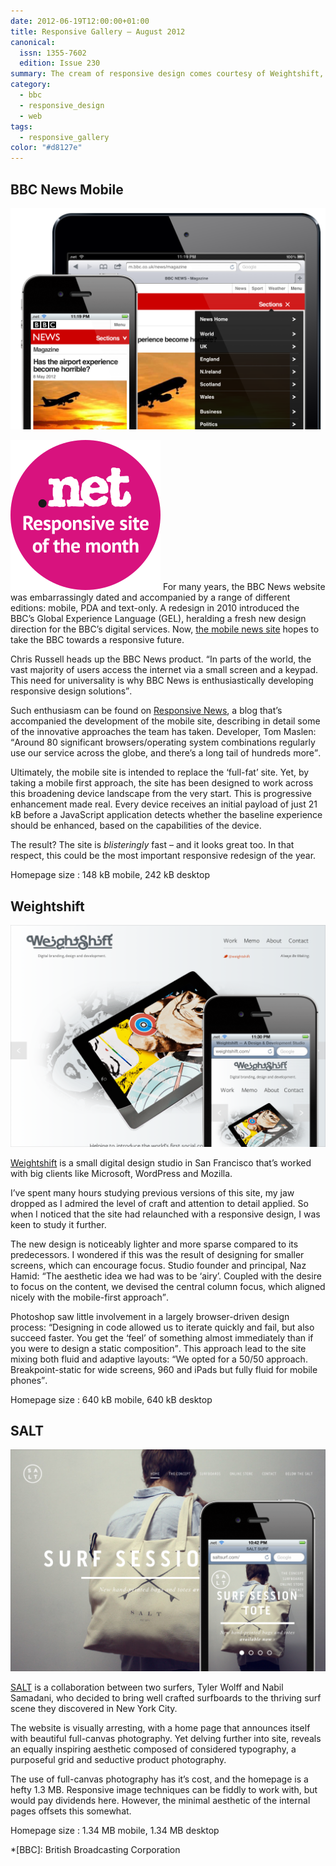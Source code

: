 ```yaml
---
date: 2012-06-19T12:00:00+01:00
title: Responsive Gallery – August 2012
canonical:
  issn: 1355-7602
  edition: Issue 230
summary: The cream of responsive design comes courtesy of Weightshift, SALT and BBC News Mobile.
category:
  - bbc
  - responsive_design
  - web
tags:
  - responsive_gallery
color: "#d8127e"
---
```


## BBC News Mobile

![BBC News Mobile homepage on a mobile phone with a screenshot of the same page shown on a tablet behind.](../media/2012/171/a1/bbc_news_mobile.png)

![Responsive site of the month](../media/2012/143/a2/site_of_the_month.svg) For many years, the BBC News website was embarrassingly dated and accompanied by a range of different editions: mobile, PDA and text-only. A redesign in 2010 introduced the BBC’s Global Experience Language (GEL), heralding a fresh new design direction for the BBC’s digital services. Now, [the mobile news site][1] hopes to take the BBC towards a responsive future.

Chris Russell heads up the BBC News product. <q>In parts of the world, the vast majority of users access the internet via a small screen and a keypad. This need for universality is why BBC News is enthusiastically developing responsive design solutions</q>.

Such enthusiasm can be found on [Responsive News][2], a blog that’s accompanied the development of the mobile site, describing in detail some of the innovative approaches the team has taken. Developer, Tom Maslen: <q>Around 80 significant browsers/operating system combinations regularly use our service across the globe, and there’s a long tail of hundreds more</q>.

Ultimately, the mobile site is intended to replace the ‘full-fat’ site. Yet, by taking a mobile first approach, the site has been designed to work across this broadening device landscape from the very start. This is progressive enhancement made real. Every device receives an initial payload of just 21 kB before a JavaScript application detects whether the baseline experience should be enhanced, based on the capabilities of the device.

The result? The site is _blisteringly_ fast – and it looks great too. In that respect, this could be the most important responsive redesign of the year.

Homepage size
: 148 kB mobile, 242 kB desktop

## Weightshift

![Weightshift homepage on a mobile phone with a screenshot of the desktop layout behind.](../media/2012/171/a1/weightshift.png)

[Weightshift][3] is a small digital design studio in San Francisco that’s worked with big clients like Microsoft, WordPress and Mozilla.

I’ve spent many hours studying previous versions of this site, my jaw dropped as I admired the level of craft and attention to detail applied. So when I noticed that the site had relaunched with a responsive design, I was keen to study it further.

The new design is noticeably lighter and more sparse compared to its predecessors. I wondered if this was the result of designing for smaller screens, which can encourage focus. Studio founder and principal, Naz Hamid: <q>The aesthetic idea we had was to be ‘airy’. Coupled with the desire to focus on the content, we devised the central column focus, which aligned nicely with the mobile-first approach</q>.

Photoshop saw little involvement in a largely browser-driven design process: <q>Designing in code allowed us to iterate quickly and fail, but also succeed faster. You get the ‘feel’ of something almost immediately than if you were to design a static composition</q>. This approach lead to the site mixing both fluid and adaptive layouts: <q>We opted for a 50/50 approach. Breakpoint-static for wide screens, 960 and iPads but fully fluid for mobile phones</q>.

Homepage size
: 640 kB mobile, 640 kB desktop

## SALT

![SALT homepage on a mobile phone with a screenshot of the desktop layout behind.](../media/2012/171/a1/salt.png)

[SALT][4] is a collaboration between two surfers, Tyler Wolff and Nabil Samadani, who decided to bring well crafted surfboards to the thriving surf scene they discovered in New York City.

The website is visually arresting, with a home page that announces itself with beautiful full-canvas photography. Yet delving further into site, reveals an equally inspiring aesthetic composed of considered typography, a purposeful grid and seductive product photography.

The use of full-canvas photography has it’s cost, and the homepage is a hefty 1.3 MB. Responsive image techniques can be fiddly to work with, but would pay dividends here. However, the minimal aesthetic of the internal pages offsets this somewhat.

Homepage size
: 1.34 MB mobile, 1.34 MB desktop

[1]: https://m.bbc.co.uk/news
[2]: https://blog.responsivenews.co.uk/
[3]: https://weightshift.com
[4]: https://www.saltsurf.com

*[BBC]: British Broadcasting Corporation
